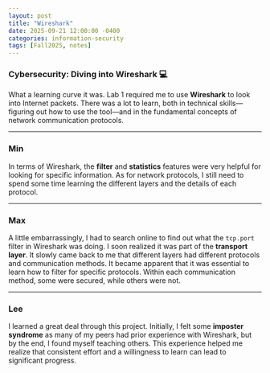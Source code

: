 ```yaml
---
layout: post
title: "Wireshark"
date: 2025-09-21 12:00:00 -0400
categories: information-security
tags: [Fall2025, notes]
---
```


### Cybersecurity: Diving into Wireshark 💻

What a learning curve it was. Lab 1 required me to use **Wireshark** to look into Internet packets. There was a lot to learn, both in technical skills—figuring out how to use the tool—and in the fundamental concepts of network communication protocols.

***

### Min

In terms of Wireshark, the **filter** and **statistics** features were very helpful for looking for specific information. As for network protocols, I still need to spend some time learning the different layers and the details of each protocol.

***

### Max

A little embarrassingly, I had to search online to find out what the `tcp.port` filter in Wireshark was doing. I soon realized it was part of the **transport layer**. It slowly came back to me that different layers had different protocols and communication methods. It became apparent that it was essential to learn how to filter for specific protocols. Within each communication method, some were secured, while others were not.

***

### Lee

I learned a great deal through this project. Initially, I felt some **imposter syndrome** as many of my peers had prior experience with Wireshark, but by the end, I found myself teaching others. This experience helped me realize that consistent effort and a willingness to learn can lead to significant progress.